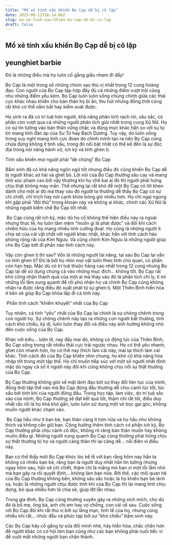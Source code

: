 ```yaml
---
title: "Mổ xẻ tính xấu khiến Bọ Cạp dễ bị cô lập"
date: 2025-06-12T16:14:06Z
slug: mo-xe-tinh-xau-khien-bo-cap-de-bi-co-lap
draft: false
---
```


## Mổ xẻ tính xấu khiến Bọ Cạp dễ bị cô lập

## yeunghiet barbie

Đó là những điều mà họ luôn cố gắng giấu nhẹm đi đấy!
 
Bọ Cạp là một trong số những chòm sao thú vị nhất trong 12 cung hoàng đạo. Con người của Bọ Cạp tập hợp đầy đủ cả những điểm vượt trội cũng như những điểm yếu kém. Bọ Cạp luôn luôn sống chùng chình giữa các thái cực khác nhau khiến cho bản thân họ bí ẩn, thu hút nhưng đồng thời cũng rất khó có thể nắm bắt hay kiểm soát được.
 
Họ sinh ra đã có trí tuệ hơn người, khả năng phân tích rạch ròi, sâu sắc, có phần còn vượt qua cả những người phân tích giỏi nhất trong cung Xử Nữ. Họ có sự tin tưởng vào bản thân vững chắc và đúng mực khác hẳn so với sự tự tin mang tính đàn áp của Sư Tử hay Bạch Dương. Tuy vậy, do luôn sống trong suy nghĩ mang tính cực đoan do chính mình tạo ra nên Bọ Cạp cũng chứa đựng không ít tính xấu, trong đó nổi bật nhất có thể kể đến là sự độc địa trong nói năng hành xử, ích kỷ và tính ghen tị.
 
Tính xấu khiến mọi người phải “dè chừng” Bọ Cạp
 
Bẩm sinh đã có khả năng ngôn ngữ tốt nhưng điều đó cũng khiến Bọ Cạp dễ bị người khác sợ hãi và ghét bỏ. Lời nói của Bọ Cạp thường sâu cay và mang tính xúc phạm cao bởi vậy thường khi họ chê bai ai đó thì người phải hứng chịu thật không may mắn. Thế nhưng lại rất khó để một Bọ Cạp có lời khen dành cho một ai đó mà thay vào đó người ta thường dễ thấy Bọ Cạp có sự chì chiết, chỉ trích hay nói cạnh khóe bóng gió nhiều hơn. Họ chỉ ngại ngùng khi gặp phải “đối thủ” trong khoản này và không ai khác, chính các Xử Nữ là những người kiềm chế Bọ Cạp tốt nhất.
 
​ 
Bọ Cạp cũng rất ích kỷ, mặc dù họ cố không thể hiện điều này ra ngoài nhưng thực tế, họ luôn tâm niệm “muốn gì là phải được” và đôi khi cách chiếm hữu của họ mang nhiều tính cưỡng đoạt. Họ cũng là những người ít chia sẻ của cải vật chất với người khác nhất, khác hẳn với tính cách hào phóng rộng rãi của Kim Ngưu. Và cũng chính Kim Ngưu là những người giúp cho Bọ Cạp bớt đi phần nào tính cách này.
 
Vậy còn ghen tị thì sao? Vốn là những người tài năng, tại sao Bọ Cạp lại vẫn có tính ghen tị? Đó là bởi họ nhìn mọi vật luôn theo tính chủ quan, có phần còn hạn hẹp. Mặc dù có trí tuệ thuộc hàng cao nhất trong 12 cung nhưng Bọ Cạp lại dễ sử dụng chúng cả vào những mục đích… không tốt. Bọ Cạp rất khó công nhận thành quả của một ai mà thay vào đó là phân tích chi ly, tỉ mỉ những lỗi lầm xung quanh để rồi phủ nhận họ và chính Bọ Cạp cũng không nhận ra được rằng điều đó xuất phát từ sự ghen tị. Một Thiên Bình hiền hòa ở bên sẽ giúp Bọ Cạp khỏa lấp đi cá tính này.
 
​ 
Phần tính cách “khiếm khuyết” nhất của Bọ Cạp
 
Tuy nhiên, cá tính “yếu” nhất của Bọ Cạp lại chính là sự chông chênh trong con người họ. Sự chông chênh này tạo ra những con người  bất thường, tính cách khó chiều, kỳ dị, luôn luôn thay đổi và điều này ảnh hưởng không nhỏ đến cuộc sống của Bọ Cạp.
 
Khác với kiểu… lượn lờ, nay đây mai đó, không có động lực của Thiên Bình, Bọ Cạp sống trong rất nhiều thái cực trái ngược nhau. Họ có thể yêu nhanh, ghét còn nhanh hơn, họ có thể nay thích làm cái này, mai lại thích làm cái khác. Tính cách đó của Bọ Cạp khiến nhìn chung, họ khó có khả năng hòa nhập tốt trong một tập thể. Họ chỉ muốn tiếp xúc với một số người nhất định mặc dù ngay cả số ít người này đôi khi cũng không chịu nổi sự thất thường của Bọ Cạp.
 
Bọ Cạp thường không giỏi về mặt lãnh đạo bởi sự thay đổi liên tục của mình, đồng thời tập thể nào mà Bọ Cạp đứng đầu thường dễ chịu cảnh lúc tốt, lúc xấu bởi tính khí của người đứng đầu. Trong học tập, làm việc, do trí tuệ sắc sảo của mình, Bọ Cạp thường sẽ đạt kết quả tốt, thậm chí rất tốt, điều duy nhất rắc rối là họ khá khó gần, luôn luôn sử dụng một vỏ bọc gai góc, không muốn người khác chạm vào.
 
​ 
Bọ Cạp hầu như ít bạn bè, bạn thân càng ít hơn nữa và họ hầu như không thích và không cần giữ bạn. Cộng hưởng thêm tính cách có phần ích kỷ, Bọ Cạp thường phải chịu cảnh cô độc, không rõ ràng bản thân muốn hay không muốn điều gì. Những người xung quanh Bọ Cạp cũng thường phải hứng chịu sự thất thường từ họ và người càng thân thì lại càng dễ… nổi điên vì điều này.
 
Bạn có thể thấy một Bọ Cạp khóc lóc kể lể với bạn rằng hôm nay hắn ta không có nhiều bạn bè, rằng bạn là người duy nhất hắn tin tưởng nhưng ngay hôm sau, hắn sẽ chì chiết, thậm chí là mắng mỏ bạn vì một lỗi lầm nhỏ mà bạn gây ra rồi quyết định… không làm bạn nữa. Bởi thế, các mối quan hệ của Bọ Cạp thường không bền, không sâu sắc hoặc là họ khiến bạn bè lánh xa, hoặc là những người chịu được tính khí của Bọ Cạp thì lại mang tính chịu đựng, bỏ qua nhiều hơn là chia sẻ, giúp đỡ lẫn nhau.
 
Trong gia đình, Bọ Cạp cũng thường xuyên gây ra những xích mích, cho dù đó là bố mẹ, ông bà, anh chị em hay vợ chồng, con cái về sau. Cuộc sống với Bọ Cạp đôi khi rất thú vị bởi sự lãng mạn, tinh tế của họ, nhưng cũng nhiều khi rất… nhức đầu và phức tạp bởi sự “khó chiều” bẩm sinh này.
 
Các Bọ Cạp hãy cố gắng tự sửa đổi mình nhé, hãy hiền hòa, chắc chắn hơn để người khác có cơ hội làm bạn cũng như các bạn không phải nuối tiếc vì để vuột mất những người bạn chân thành.